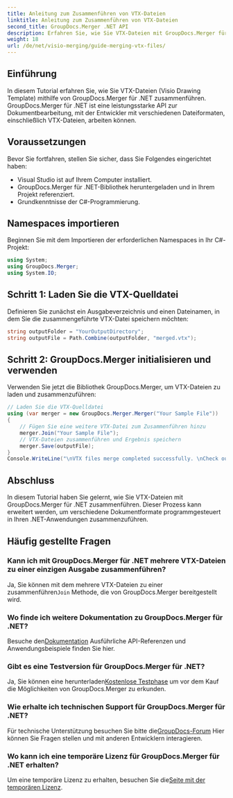 ```yaml
---
title: Anleitung zum Zusammenführen von VTX-Dateien
linktitle: Anleitung zum Zusammenführen von VTX-Dateien
second_title: GroupDocs.Merger .NET API
description: Erfahren Sie, wie Sie VTX-Dateien mit GroupDocs.Merger für .NET programmgesteuert zusammenführen. Schritt-für-Schritt-Anleitung mit Codebeispielen.
weight: 18
url: /de/net/visio-merging/guide-merging-vtx-files/
---
```

## Einführung
In diesem Tutorial erfahren Sie, wie Sie VTX-Dateien (Visio Drawing Template) mithilfe von GroupDocs.Merger für .NET zusammenführen. GroupDocs.Merger für .NET ist eine leistungsstarke API zur Dokumentbearbeitung, mit der Entwickler mit verschiedenen Dateiformaten, einschließlich VTX-Dateien, arbeiten können.
## Voraussetzungen
Bevor Sie fortfahren, stellen Sie sicher, dass Sie Folgendes eingerichtet haben:
- Visual Studio ist auf Ihrem Computer installiert.
- GroupDocs.Merger für .NET-Bibliothek heruntergeladen und in Ihrem Projekt referenziert.
- Grundkenntnisse der C#-Programmierung.

## Namespaces importieren
Beginnen Sie mit dem Importieren der erforderlichen Namespaces in Ihr C#-Projekt:
```csharp
using System; 
using GroupDocs.Merger;
using System.IO;
```
## Schritt 1: Laden Sie die VTX-Quelldatei
Definieren Sie zunächst ein Ausgabeverzeichnis und einen Dateinamen, in dem Sie die zusammengeführte VTX-Datei speichern möchten:
```csharp
string outputFolder = "YourOutputDirectory";
string outputFile = Path.Combine(outputFolder, "merged.vtx");
```
## Schritt 2: GroupDocs.Merger initialisieren und verwenden
Verwenden Sie jetzt die Bibliothek GroupDocs.Merger, um VTX-Dateien zu laden und zusammenzuführen:
```csharp
// Laden Sie die VTX-Quelldatei
using (var merger = new GroupDocs.Merger.Merger("Your Sample File"))
{
    // Fügen Sie eine weitere VTX-Datei zum Zusammenführen hinzu
    merger.Join("Your Sample File");
    // VTX-Dateien zusammenführen und Ergebnis speichern
    merger.Save(outputFile);
}
Console.WriteLine("\nVTX files merge completed successfully. \nCheck output in {0}", outputFolder);
```

## Abschluss
In diesem Tutorial haben Sie gelernt, wie Sie VTX-Dateien mit GroupDocs.Merger für .NET zusammenführen. Dieser Prozess kann erweitert werden, um verschiedene Dokumentformate programmgesteuert in Ihren .NET-Anwendungen zusammenzuführen.

## Häufig gestellte Fragen
### Kann ich mit GroupDocs.Merger für .NET mehrere VTX-Dateien zu einer einzigen Ausgabe zusammenführen?
 Ja, Sie können mit dem mehrere VTX-Dateien zu einer zusammenführen`Join` Methode, die von GroupDocs.Merger bereitgestellt wird.
### Wo finde ich weitere Dokumentation zu GroupDocs.Merger für .NET?
 Besuche den[Dokumentation](https://tutorials.groupdocs.com/merger/net/) Ausführliche API-Referenzen und Anwendungsbeispiele finden Sie hier.
### Gibt es eine Testversion für GroupDocs.Merger für .NET?
 Ja, Sie können eine herunterladen[Kostenlose Testphase](https://releases.groupdocs.com/) um vor dem Kauf die Möglichkeiten von GroupDocs.Merger zu erkunden.
### Wie erhalte ich technischen Support für GroupDocs.Merger für .NET?
 Für technische Unterstützung besuchen Sie bitte die[GroupDocs-Forum](https://forum.groupdocs.com/c/merger/32) Hier können Sie Fragen stellen und mit anderen Entwicklern interagieren.
### Wo kann ich eine temporäre Lizenz für GroupDocs.Merger für .NET erhalten?
 Um eine temporäre Lizenz zu erhalten, besuchen Sie die[Seite mit der temporären Lizenz](https://purchase.groupdocs.com/temporary-license/).